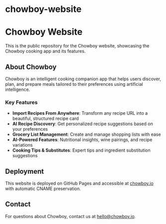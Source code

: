 # chowboy-website

# Chowboy Website

This is the public repository for the Chowboy website, showcasing the Chowboy cooking app and its features.

## About Chowboy

Chowboy is an intelligent cooking companion app that helps users discover, plan, and prepare meals tailored to their preferences using artificial intelligence.

### Key Features

- **Import Recipes From Anywhere**: Transform any recipe URL into a beautiful, structured recipe card
- **AI Recipe Discovery**: Get personalized recipe suggestions based on your preferences
- **Grocery List Management**: Create and manage shopping lists with ease
- **AI-Powered Features**: Nutritional insights, wine pairings, and recipe variations
- **Cooking Tips & Substitutes**: Expert tips and ingredient substitution suggestions

## Deployment

This website is deployed on GitHub Pages and accessible at [chowboy.io](https://chowboy.io) with automatic CNAME preservation.

## Contact

For questions about Chowboy, contact us at hello@chowboy.io.
